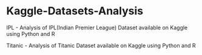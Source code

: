 # Kaggle-Datasets-Analysis

IPL - Analysis of IPL(Indian Premier League) Dataset available on Kaggle using Python and R


Titanic - Analysis of Titanic Dataset available on Kaggle using Python and R

